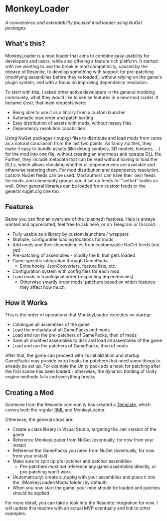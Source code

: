 # MonkeyLoader

*A convenience and extendability focused mod loader using NuGet packages.*

## What's this?

MonkeyLoader is a mod loader that aims to combine easy usability for developers and users,
while also offering a feature rich platform.
It started with me wanting to use the break in mod compatibility, caused by the release of Resonite,
to develop something with support for pre-patching (modifying assemblies before they're loaded),
without relying on the game's plugin system, and with a focus on improving dependency resolution.

To start with this, I asked other active developers in the general modding community,
what they would like to see as features in a new mod loader.
It became clear, that main requests were:
* Being able to use it as a library from a custom launcher
* Automatic load order and patch sorting
* Easy distribution of assets with mods, without messy files
* Dependency resolution capabilities

Using NuGet packages (.nupkg) files to distribute and load mods from came as
a natural conclusion from the last two points.
As fancy zip files, they make it easy to bundle assets (like debug symbols, 3D models, textures, ...) for the mod into one file,
without creating an enormous and opaque DLL file.
Further, they include metadata that can be read without having to load the DLLs,
which allows checking whether all dependencies are available and otherwise restoring them.
For mod distribution and dependency resolution, custom NuGet feeds can be used:
Mod authors can have their own feeds for mods, and community groups could set up feeds for "vetted" builds as well.
Other general libraries can be loaded from custom feeds or the general nuget.org one too.


## Features

Below you can find an overview of the (planned) features.
Help is always wanted and appreciated, feel free to ask here, or on Telegram or Discord.

* Fully usable as a library by custom launchers / wrappers
* Multiple, configurable loading locations for mods
* Add mods and their dependencies from customizable NuGet feeds (not yet)
* Pre-patching of assemblies - modify the IL that gets loaded
* Game specific integration through GamePacks
  * Extra hooks, JsonConverters, feature lists, etc.
* Configuration system with config files for each mod
* Load mods in topological order (respecting dependencies)
  * Otherwise smartly order mods' patchers based on which features they affect how much


## How it Works

This is the order of operations that MonkeyLoader executes on startup:

* Catalogue all assemblies of the game
* Load the metadata of all GamePacks and mods 
* Load and run the pre-patchers of GamePacks, then of mods
* Save all modified assemblies to disk and load all assemblies of the game
* Load and run the patchers of GamePacks, then of mods

After that, the game can proceed with its initialization and startup.
GamePacks may provide extra hooks for patchers that need some things to already be set up.
For example the Unity pack ads a hook for patching after the first scene has been loaded -
otherwise, the dynamic binding of Unity engine methods fails and everything breaks.


## Creating a Mod

Someone from the Resonite community has created a [Template](https://github.com/mpmxyz/ResoniteSampleMod),
which covers both the regular [RML](https://github.com/resonite-modding-group/ResoniteModLoader)
and MonkeyLoader.

Otherwise, the general steps are:

* Create a class library in Visual Studio, targeting the .net version of the game
* Reference MonkeyLoader from NuGet (eventually, for now from your install)
* Reference the GamePacks you need from NuGet (eventually, for now from your install)
* Make sure to split up pre-patcher and patcher assemblies
  * Pre-patchers _must not_ reference any game assemblies directly, or pre-patching won't work
* (Automatically) create a .nupkg with your assemblies and place it into the ./MonkeyLoader/Mods/ folder (by default)
* When you now start the game, your mod should be loaded and patches should be applied

For more detail, you can take a look into the Resonite.Integration for now.
I will update this readme with an actual MVP eventually and link to other examples.
